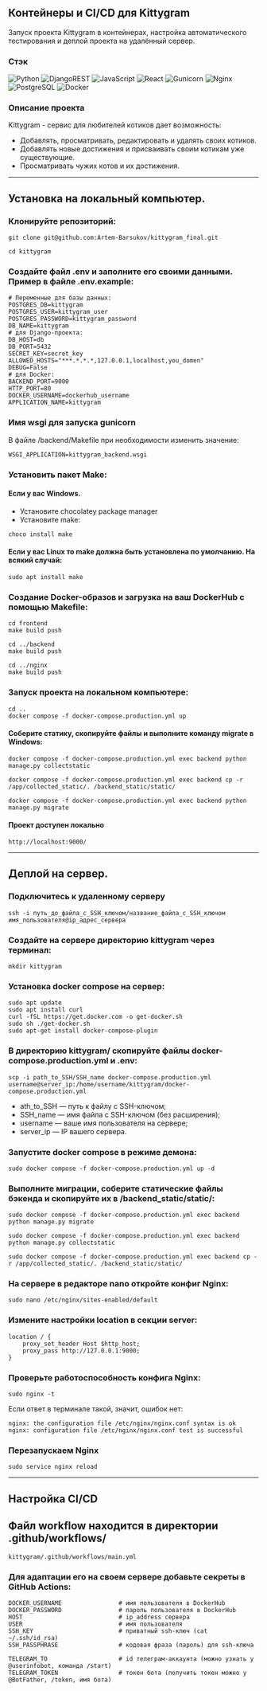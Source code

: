 ## Контейнеры и CI/CD для Kittygram
Запуск проекта Kittygram в контейнерах, настройка автоматического тестирования и деплой проекта на удалённый сервер.

### Стэк

![Python](https://img.shields.io/badge/python-3670A0?style=for-the-badge&logo=python&logoColor=ffdd54) ![DjangoREST](https://img.shields.io/badge/DJANGO-REST-ff1709?style=for-the-badge&logo=django&logoColor=white&color=ff1709&labelColor=blue) ![JavaScript](https://img.shields.io/badge/javascript-%23323330.svg?style=for-the-badge&logo=javascript&logoColor=%23F7DF1E) ![React](https://img.shields.io/badge/react-%2320232a.svg?style=for-the-badge&logo=react&logoColor=%2361DAFB) ![Gunicorn](https://img.shields.io/badge/gunicorn-%298729.svg?style=for-the-badge&logo=gunicorn&logoColor=white) ![Nginx](https://img.shields.io/badge/nginx-%23009639.svg?style=for-the-badge&logo=nginx&logoColor=white) ![PostgreSQL](https://img.shields.io/badge/-PostgreSQL-464646?style=for-the-badge&logo=PostgreSQL&logoColor=56C0C0&color=4169E1) ![Docker](https://img.shields.io/badge/-Docker-464646?style=for-the-badge&logo=Docker&logoColor=56C0C0&color=2496ED)

### Описание проекта 
Kittygram - сервис для любителей котиков дает возможность:

- Добавлять, просматривать, редактировать и удалять своих котиков.
- Добавлять новые достижения и присваивать своим котикам уже существующие.
- Просматривать чужих котов и их достижения.

___
## Установка на локальный компьютер.

### Клонируйте репозиторий:

```
git clone git@github.com:Artem-Barsukov/kittygram_final.git
```

```
cd kittygram
```

### Создайте файл .env и заполните его своими данными. Пример в файле .env.example:

```
# Переменные для базы данных:
POSTGRES_DB=kittygram
POSTGRES_USER=kittygram_user
POSTGRES_PASSWORD=kittygram_password
DB_NAME=kittygram
# для Django-проекта:
DB_HOST=db
DB_PORT=5432
SECRET_KEY=secret_key
ALLOWED_HOSTS="***.*.*.*,127.0.0.1,localhost,you_domen"
DEBUG=False
# для Docker:
BACKEND_PORT=9000
HTTP_PORT=80
DOCKER_USERNAME=dockerhub_username
APPLICATION_NAME=kittygram
```
### Имя wsgi для запуска gunicorn
В файле /backend/Makefile при необходимости изменить значение:

```
WSGI_APPLICATION=kittygram_backend.wsgi
```

### Установить пакет Make:

#### Если у вас Windows.
- Установите chocolatey package manager 
- Установите make:
```
choco install make
```
#### Если у вас Linux то make должна быть установлена по умолчанию. На всякий случай:
```
sudo apt install make
```

### Создание Docker-образов и загрузка на ваш DockerHub с помощью Makefile:

```
cd frontend
make build push
```

```
cd ../backend
make build push
```

```
cd ../nginx
make build push
```

### Запуск проекта на локальном компьютере:

```
cd ..
docker compose -f docker-compose.production.yml up
```

#### Соберите статику, скопируйте файлы и выполните команду migrate в Windows:

```
docker compose -f docker-compose.production.yml exec backend python manage.py collectstatic
```

```
docker compose -f docker-compose.production.yml exec backend cp -r /app/collected_static/. /backend_static/static/
```

```
docker compose -f docker-compose.production.yml exec backend python manage.py migrate
```

#### Проект доступен локально

```
http://localhost:9000/
```

___
## Деплой на сервер.

### Подключитесь к удаленному серверу

```
ssh -i путь_до_файла_с_SSH_ключом/название_файла_с_SSH_ключом имя_пользователя@ip_адрес_сервера 
```

### Создайте на сервере директорию kittygram через терминал:

```
mkdir kittygram
```

### Установка docker compose на сервер:

```
sudo apt update
sudo apt install curl
curl -fSL https://get.docker.com -o get-docker.sh
sudo sh ./get-docker.sh
sudo apt-get install docker-compose-plugin
```

### В директорию kittygram/ скопируйте файлы docker-compose.production.yml и .env:

```
scp -i path_to_SSH/SSH_name docker-compose.production.yml username@server_ip:/home/username/kittygram/docker-compose.production.yml
```
* ath_to_SSH — путь к файлу с SSH-ключом;
* SSH_name — имя файла с SSH-ключом (без расширения);
* username — ваше имя пользователя на сервере;
* server_ip — IP вашего сервера.

### Запустите docker compose в режиме демона:

```
sudo docker compose -f docker-compose.production.yml up -d
```

### Выполните миграции, соберите статические файлы бэкенда и скопируйте их в /backend_static/static/:

```
sudo docker compose -f docker-compose.production.yml exec backend python manage.py migrate
```

```
sudo docker compose -f docker-compose.production.yml exec backend python manage.py collectstatic
```

```
sudo docker compose -f docker-compose.production.yml exec backend cp -r /app/collected_static/. /backend_static/static/
```

### На сервере в редакторе nano откройте конфиг Nginx:

```
sudo nano /etc/nginx/sites-enabled/default
```

### Измените настройки location в секции server:

```
location / {
    proxy_set_header Host $http_host;
    proxy_pass http://127.0.0.1:9000;
}
```

### Проверьте работоспособность конфига Nginx:

```
sudo nginx -t
```

Если ответ в терминале такой, значит, ошибок нет:
```
nginx: the configuration file /etc/nginx/nginx.conf syntax is ok
nginx: configuration file /etc/nginx/nginx.conf test is successful
```

### Перезапускаем Nginx

```
sudo service nginx reload
```

___
## Настройка CI/CD

## Файл workflow находится в директории .github/workflows/

```
kittygram/.github/workflows/main.yml
```

### Для адаптации его на своем сервере добавьте секреты в GitHub Actions:

```
DOCKER_USERNAME                # имя пользователя в DockerHub
DOCKER_PASSWORD                # пароль пользователя в DockerHub
HOST                           # ip_address сервера
USER                           # имя пользователя
SSH_KEY                        # приватный ssh-ключ (cat ~/.ssh/id_rsa)
SSH_PASSPHRASE                 # кодовая фраза (пароль) для ssh-ключа

TELEGRAM_TO                    # id телеграм-аккаунта (можно узнать у @userinfobot, команда /start)
TELEGRAM_TOKEN                 # токен бота (получить токен можно у @BotFather, /token, имя бота)
```
